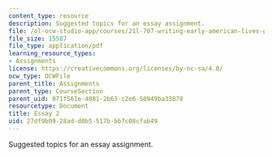 ```yaml
---
content_type: resource
description: Suggested topics for an essay assignment.
file: /ol-ocw-studio-app/courses/21l-707-writing-early-american-lives-gender-race-nation-faith-fall-2005/27df9b0928add0b5517bbb7c08cfab49_21l707f05essay2.pdf
file_size: 15587
file_type: application/pdf
learning_resource_types:
- Assignments
license: https://creativecommons.org/licenses/by-nc-sa/4.0/
ocw_type: OCWFile
parent_title: Assignments
parent_type: CourseSection
parent_uid: 071f561e-4081-2b63-c2e6-50949ba33878
resourcetype: Document
title: Essay 2
uid: 27df9b09-28ad-d0b5-517b-bb7c08cfab49
---
```

Suggested topics for an essay assignment.